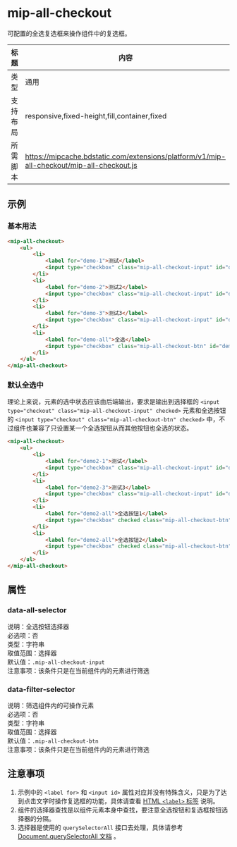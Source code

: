 # mip-all-checkout

可配置的全选复选框来操作组件中的复选框。

标题|内容
----|----
类型|通用
支持布局|responsive,fixed-height,fill,container,fixed
所需脚本|https://mipcache.bdstatic.com/extensions/platform/v1/mip-all-checkout/mip-all-checkout.js

## 示例

### 基本用法
```html
<mip-all-checkout>
    <ul>
        <li>
            <label for="demo-1">测试</label>
            <input type="checkbox" class="mip-all-checkout-input" id="demo-1">
        </li>
        <li>
            <label for="demo-2">测试2</label>
            <input type="checkbox" class="mip-all-checkout-input" id="demo-2">
        </li>
        <li>
            <label for="demo-3">测试3</label>
            <input type="checkbox" class="mip-all-checkout-input" id="demo-3">
        </li>
        <li>
            <label for="demo-all">全选</label>
            <input type="checkbox" class="mip-all-checkout-btn" id="demo-all">
        </li>
    </ul>
</mip-all-checkout>
```

### 默认全选中

理论上来说，元素的选中状态应该由后端输出，要求是输出到选择框的 `<input type="checkout" class="mip-all-checkout-input" checked>` 元素和全选按钮的 `<input type="checkout" class="mip-all-checkout-btn" checked>` 中，不过组件也兼容了只设置某一个全选按钮从而其他按钮也全选的状态。

```html
<mip-all-checkout>
    <ul>
        <li>
            <label for="demo2-1">测试</label>
            <input type="checkbox" class="mip-all-checkout-input" id="demo2-1">
        </li>
        <li>
            <label for="demo2-3">测试3</label>
            <input type="checkbox" class="mip-all-checkout-input" id="demo2-3">
        </li>
        <li>
            <label for="demo2-all">全选按钮1</label>
            <input type="checkbox" checked class="mip-all-checkout-btn" id="demo2-all">
        </li>
        <li>
            <label for="demo2-all">全选按钮2</label>
            <input type="checkbox" checked class="mip-all-checkout-btn" id="demo2-all">
        </li>
    </ul>
</mip-all-checkout>
```

## 属性

### data-all-selector

说明：全选按钮选择器  
必选项：否  
类型：字符串  
取值范围：选择器  
默认值：`.mip-all-checkout-input`  
注意事项：该条件只是在当前组件内的元素进行筛选

### data-filter-selector

说明：筛选组件内的可操作元素  
必选项：否  
类型：字符串  
取值范围：选择器  
默认值：`.mip-all-checkout-btn`  
注意事项：该条件只是在当前组件内的元素进行筛选

## 注意事项

1. 示例中的 `<label for>` 和 `<input id>` 属性对应并没有特殊含义，只是为了达到点击文字时操作复选框的功能，具体请查看 [HTML `<label>` 标签](http://www.w3school.com.cn/tags/tag_label.asp) 说明。
2. 组件的选择器查找是以组件元素本身中查找，要注意全选按钮和复选框按钮选择器的分隔。
3. 选择器是使用的 `querySelectorAll` 接口去处理，具体请参考 [Document.querySelectorAll 文档](https://developer.mozilla.org/zh-CN/docs/Web/API/Document/querySelectorAll) 。